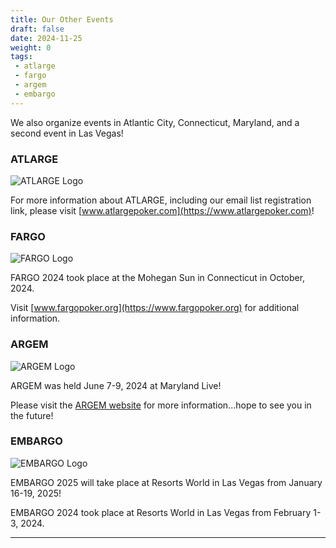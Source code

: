 ```yaml
---
title: Our Other Events
draft: false
date: 2024-11-25
weight: 0
tags:
 - atlarge
 - fargo
 - argem
 - embargo
---
```


We also organize events in Atlantic City, Connecticut, Maryland, and a second
event in Las Vegas!

<!--more-->

### ATLARGE

![ATLARGE Logo](https://lirp.cdn-website.com/7fa840da/dms3rep/multi/opt/atlarge%20logo-230x196-276w.jpg)

For more information about ATLARGE, including our email list registration link, please visit [www.atlargepoker.com](https://www.atlargepoker.com)!

### FARGO

![FARGO Logo](https://irp-cdn.multiscreensite.com/7fa840da/dms3rep/multi/fargo%20logo%201-1004x180.gif)

FARGO 2024 took place at the Mohegan Sun in Connecticut in October, 2024.

Visit [www.fargopoker.org](https://www.fargopoker.org) for additional
information.

### ARGEM

![ARGEM Logo](https://lirp.cdn-website.com/7fa840da/dms3rep/multi/opt/argem+logo-504w.jpg)

ARGEM was held June 7-9, 2024 at Maryland Live!

Please visit the [ARGEM website](https://argempoker.com) for more
information...hope to see you in the future!

### EMBARGO

![EMBARGO Logo](https://lirp.cdn-website.com/7fa840da/dms3rep/multi/opt/embargo_logo_2024-446h.png)

EMBARGO 2025 will take place at Resorts World in Las Vegas from January 16-19, 2025!

EMBARGO 2024 took place at Resorts World in Las Vegas from February 1-3, 2024.

----
